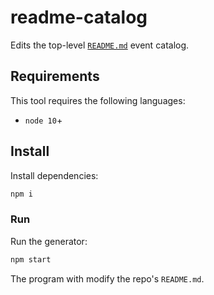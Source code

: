 # readme-catalog

Edits the top-level [`README.md`](../../README.md) event catalog.

## Requirements

This tool requires the following languages:

* `node 10`+

## Install

Install dependencies:

``` sh
npm i
```

### Run

Run the generator:

``` sh
npm start
```

The program with modify the repo's `README.md`.